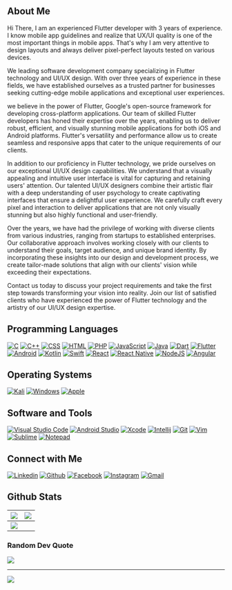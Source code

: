 ## About Me
Hi There, I am an experienced Flutter developer with 3 years of experience. I know mobile app guidelines and realize that UX/UI quality is one of the most important things in mobile apps. That's why I am very attentive to design layouts and always deliver pixel-perfect layouts tested on various devices.

We leading software development company specializing in Flutter technology and UI/UX design. With over three years of experience in these fields, we have established ourselves as a trusted partner for businesses seeking cutting-edge mobile applications and exceptional user experiences.

we believe in the power of Flutter, Google's open-source framework for developing cross-platform applications. Our team of skilled Flutter developers has honed their expertise over the years, enabling us to deliver robust, efficient, and visually stunning mobile applications for both iOS and Android platforms. Flutter's versatility and performance allow us to create seamless and responsive apps that cater to the unique requirements of our clients.

In addition to our proficiency in Flutter technology, we pride ourselves on our exceptional UI/UX design capabilities. We understand that a visually appealing and intuitive user interface is vital for capturing and retaining users' attention. Our talented UI/UX designers combine their artistic flair with a deep understanding of user psychology to create captivating interfaces that ensure a delightful user experience. We carefully craft every pixel and interaction to deliver applications that are not only visually stunning but also highly functional and user-friendly.

Over the years, we have had the privilege of working with diverse clients from various industries, ranging from startups to established enterprises. Our collaborative approach involves working closely with our clients to understand their goals, target audience, and unique brand identity. By incorporating these insights into our design and development process, we create tailor-made solutions that align with our clients' vision while exceeding their expectations.

Contact us today to discuss your project requirements and take the first step towards transforming your vision into reality. Join our list of satisfied clients who have experienced the power of Flutter technology and the artistry of our UI/UX design expertise.
## Programming Languages

<p>
    <a href="#"><img alt="C" src="https://img.shields.io/badge/C%20-%232370ED.svg?logo=c&logoColor=white"></a>
    <a href="#"><img alt="C++" src="https://img.shields.io/badge/C++%20-%2300599C.svg?logo=c%2B%2B&logoColor=white"></a>
    <a href="#"><img alt="CSS" src="https://img.shields.io/badge/CSS%20-%231572B6.svg?logo=css3&logoColor=white"></a>
    <a href="#"><img alt="HTML" src="https://img.shields.io/badge/HTML%20-%23E34F26.svg?logo=html5&logoColor=white"></a>
    <a href="#"><img alt="PHP" src="https://img.shields.io/badge/php-%23777BB4.svg?logo=php&logoColor=white"></a>
    <a href="#"><img alt="JavaScript" src="https://img.shields.io/badge/JavaScript%20-%23F7DF1E.svg?logo=javascript&logoColor=black"></a>
    <a href="#"><img alt="Java" src="https://img.shields.io/badge/java-%23ED8B00.svg?logo=java&logoColor=white"></a>
    <a href="#"><img alt="Dart" src="https://img.shields.io/badge/dart-%230175C2.svg?logo=dart&logoColor=white"></a>
    <a href="#"><img alt="Flutter" src="https://img.shields.io/badge/Flutter-%2302569B.svg?logo=Flutter&logoColor=white"></a>
    <a href="#"><img alt="Android" src="https://img.shields.io/badge/android-%2320232a.svg?logo=android&logoColor=%a4c639"></a>
    <a href="#"><img alt="Kotlin" src="https://img.shields.io/badge/kotlin-%230095D5.svg?logo=kotlin&logoColor=white"></a>
    <a href="#"><img alt="Swift" src="https://img.shields.io/badge/swift-F54A2A?logo=swift&logoColor=white"></a>
    <a href="#"><img alt="React" src="https://img.shields.io/badge/react-%2320232a.svg?logo=react&logoColor=%2361DAFB"></a>
    <a href="#"><img alt="React Native" src="https://img.shields.io/badge/react_native-%2320232a.svg?logo=react&logoColor=%2361DAFB"></a>
    <a href="#"><img alt="NodeJS" src="https://img.shields.io/badge/node.js-6DA55F?logo=node.js&logoColor=white"></a>
    <a href="#"><img alt="Angular" src="https://img.shields.io/badge/angular-%23DD0031.svg?logo=angular&logoColor=white"></a>
</p>

## Operating Systems
<p>
	<a href="#"><img alt="Kali" src="https://img.shields.io/badge/Kali_Linux-557C94?logo=kali-linux&logoColor=white"></a>
	<a href="#"><img alt="Windows" src="https://img.shields.io/badge/Windows-0078D6?logo=windows&logoColor=white"></a>
	<a href="#"><img alt="Apple" src="https://img.shields.io/badge/mac%20os-000000?logo=apple&logoColor=white"></a>
</p>

## Software and Tools
<p>
	<a href="#"><img alt="Visual Studio Code" src="https://img.shields.io/badge/Visual%20Studio%20Code-0078d7.svg?logo=visual-studio-code&logoColor=white"></a>
	<a href="#"><img alt="Android Studio" src="https://img.shields.io/badge/Android&nbsp;Studio-000000.svg?logo=androidstudio&logoColor=white"></a>
	<a href="#"><img alt="Xcode" src="https://img.shields.io/badge/Xcode-007ACC?for-the-badge&logo=xcode&logoColor=white"></a>
	<a href="#"><img alt="Intellij" src="https://img.shields.io/badge/IntelliJ&nbsp;IDEA-000000.svg?logo=intellij-idea&logoColor=white"></a>
  	<a href="#"><img alt="Git" src="https://img.shields.io/badge/Git%20-%23F05033.svg?logo=git&logoColor=white"></a>
	<a href="#"><img alt="Vim" src="https://img.shields.io/badge/VIM-%2311AB00.svg?logo=vim&logoColor=white"></a>
	<a href="#"><img alt="Sublime" src="https://img.shields.io/badge/Sublime Text-%23575757.svg?logo=sublime-text&logoColor=important"></a>
	<a href="#"><img alt="Notepad" src="https://img.shields.io/badge/Notepad++-90E59A.svg?logo=notepad%2B%2B&logoColor=black"></a>
	
</p>

## Connect with Me
<p>
  <a href="https://in.linkedin.com/company/madvise-infotech2021"><img alt="Linkedin" title="Madvise Infotech Linkedin" src="https://img.shields.io/badge/LinkedIn-0077B5?logo=linkedin&logoColor=white"></a>
  <a href="https://github.com/madviseinfotech"><img alt="Github" title="Madvise Infotech Github" src="https://img.shields.io/badge/GitHub-100000?logo=github&logoColor=white"></a>
  <a href="https://www.facebook.com/madviseinfotech2021/"><img alt="Facebook" title="Madvise Infotech FB" src="https://img.shields.io/badge/Facebook-1877F2?logo=facebook&logoColor=white"></a>
  <a href="https://www.instagram.com/madviseinfotech/"><img alt="Instagram" title="Madvise Infotech Instagram" src="https://img.shields.io/badge/Instagram-E4405F?logo=instagram&logoColor=white"></a>
  <a href="mailto:maviseinfotech@gmail.com"><img alt="Gmail" title="Madvise Infotech Gmail" src="https://img.shields.io/badge/Gmail-D14836?logo=gmail&logoColor=white"></a>
</p>

## Github Stats

<img src="https://github-readme-stats.vercel.app/api?username=madviseinfotech&&show_icons=true&count_private=true&theme=github_dark">|<img src="https://github-readme-streak-stats.herokuapp.com/?user=madviseinfotech&theme=github_dark"/>
|---|---|
<img src="https://github-readme-stats.vercel.app/api/top-langs/?username=madviseinfotech&layout=compact&theme=github_dark"/>|

### Random Dev Quote
![](https://quotes-github-readme.vercel.app/api?type=horizontal&theme=radical)

---
[![](https://visitcount.itsvg.in/api?id=madviseinfotech&icon=1&color=0)](https://visitcount.itsvg.in)

